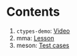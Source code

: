 # Contents

1. `ctypes-demo`: [Video](https://www.youtube.com/watch?v=3G8R92Vx-dY)
1. mma: [Lesson](https://coderefinery.github.io/mma/)
1. meson: [Test cases](https://github.com/mesonbuild/meson/tree/master/test%20cases/fortran)
